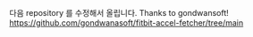 다음 repository 를 수정해서 올립니다.
Thanks to gondwansoft!
<https://github.com/gondwanasoft/fitbit-accel-fetcher/tree/main>
